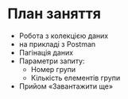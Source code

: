 # План заняття

- Робота з колекцією даних
- на прикладі з Postman
- Пагінація даних
- Параметри запиту:
  - Номер групи
  - Кількість елементів групи
- Прийом «Завантажити ще»
